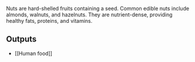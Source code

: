 Nuts are hard-shelled fruits containing a seed. Common edible nuts include almonds, walnuts, and hazelnuts. They are nutrient-dense, providing healthy fats, proteins, and vitamins.

## Outputs
- [[Human food]]